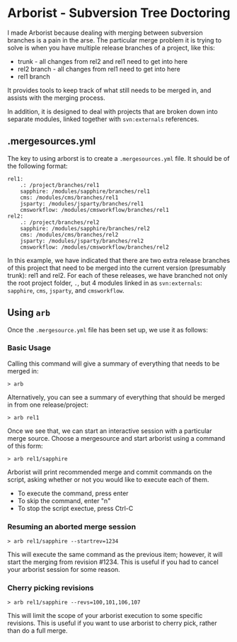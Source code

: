 Arborist - Subversion Tree Doctoring
====================================

I made Arborist because dealing with merging between subversion branches is a pain in the arse.  The
particular merge problem it is trying to solve is when you have multiple release branches of a
project, like this:

 * trunk - all changes from rel2 and rel1 need to get into here
 * rel2 branch - all changes from rel1 need to get into here
 * rel1 branch

It provides tools to keep track of what still needs to be merged in, and assists with the merging
process.

In addition, it is designed to deal with projects that are broken down into separate modules, linked
together with `svn:externals` references.

.mergesources.yml
-----------------

The key to using arborst is to create a `.mergesources.yml` file.  It should be of the following
format:

	rel1:
		.: /project/branches/rel1
		sapphire: /modules/sapphire/branches/rel1
		cms: /modules/cms/branches/rel1
		jsparty: /modules/jsparty/branches/rel1
		cmsworkflow: /modules/cmsworkflow/branches/rel1
	rel2:
		.: /project/branches/rel2
		sapphire: /modules/sapphire/branches/rel2
		cms: /modules/cms/branches/rel2
		jsparty: /modules/jsparty/branches/rel2
		cmsworkflow: /modules/cmsworkflow/branches/rel2

In this example, we have indicated that there are two extra release branches of this project that
need to be merged into the current version (presumably trunk): rel1 and rel2.  For each of these
releases, we have branched not only the root project folder, `.`, but 4 modules linked in as
`svn:externals`: `sapphire`, `cms`, `jsparty`, and `cmsworkflow`.

Using `arb`
-----------

Once the `.mergesource.yml` file has been set up, we use it as follows:

### Basic Usage

Calling this command will give a summary of everything that needs to be merged in:

	> arb

Alternatively, you can see a summary of everything that should be merged in from one
release/project:

	> arb rel1

Once we see that, we can start an interactive session with a particular merge source.  Choose a
mergesource and start arborist using a command of this form:

	> arb rel1/sapphire

Arborist will print recommended merge and commit commands on the script, asking whether or not you
would like to execute each of them.

 * To execute the command, press enter
 * To skip the command, enter "n"
 * To stop the script exectue, press Ctrl-C

### Resuming an aborted merge session

	> arb rel1/sapphire --startrev=1234

This will execute the same command as the previous item; however, it will start the merging from
revision #1234.  This is useful if you had to cancel your arborist session for some reason.

### Cherry picking revisions

	> arb rel1/sapphire --revs=100,101,106,107

This will limit the scope of your arborist execution to some specific revisions.  This is useful if
you want to use arborist to cherry pick, rather than do a full merge.